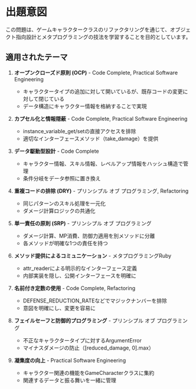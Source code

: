# 出題意図

この問題は、ゲームキャラクタークラスのリファクタリングを通じて、オブジェクト指向設計とメタプログラミングの技法を学習することを目的としています。

## 適用されたテーマ

1. **オープンクローズド原則 (OCP)** - Code Complete, Practical Software Engineering
   - キャラクタータイプの追加に対して開いているが、既存コードの変更に対して閉じている
   - データ構造にキャラクター情報を格納することで実現

2. **カプセル化と情報隠蔽** - Code Complete, Practical Software Engineering  
   - instance_variable_get/setの直接アクセスを排除
   - 適切なインターフェースメソッド（take_damage）を提供

3. **データ駆動型設計** - Code Complete
   - キャラクター情報、スキル情報、レベルアップ情報をハッシュ構造で管理
   - 条件分岐をデータ参照に置き換え

4. **重複コードの排除 (DRY)** - プリンシプル オブ プログラミング, Refactoring
   - 同じパターンのスキル処理を一元化
   - ダメージ計算ロジックの共通化

5. **単一責任の原則 (SRP)** - プリンシプル オブ プログラミング
   - ダメージ計算、MP消費、防御力適用を別メソッドに分離
   - 各メソッドが明確な1つの責任を持つ

6. **メソッド提供によるコミュニケーション** - メタプログラミングRuby
   - attr_readerによる明示的なインターフェース定義
   - 内部実装を隠し、公開インターフェースを明確に

7. **名前付き定数の使用** - Code Complete, Refactoring
   - DEFENSE_REDUCTION_RATEなどでマジックナンバーを排除
   - 意図を明確にし、変更を容易に

8. **フェイルセーフと防御的プログラミング** - プリンシプル オブ プログラミング
   - 不正なキャラクタータイプに対するArgumentError
   - マイナスダメージの防止（[reduced_damage, 0].max）

9. **凝集度の向上** - Practical Software Engineering
   - キャラクター関連の機能をGameCharacterクラスに集約
   - 関連するデータと振る舞いを一緒に管理